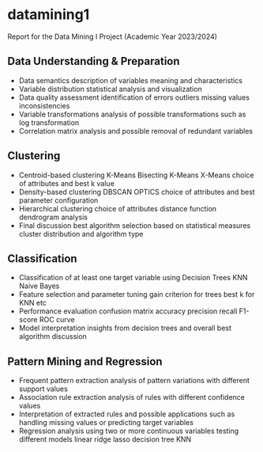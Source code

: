 # datamining1
Report for the Data Mining I Project (Academic Year 2023/2024)

## Data Understanding & Preparation  
- Data semantics description of variables meaning and characteristics  
- Variable distribution statistical analysis and visualization  
- Data quality assessment identification of errors outliers missing values inconsistencies  
- Variable transformations analysis of possible transformations such as log transformation  
- Correlation matrix analysis and possible removal of redundant variables  

## Clustering  
- Centroid-based clustering K-Means Bisecting K-Means X-Means choice of attributes and best k value  
- Density-based clustering DBSCAN OPTICS choice of attributes and best parameter configuration  
- Hierarchical clustering choice of attributes distance function dendrogram analysis  
- Final discussion best algorithm selection based on statistical measures cluster distribution and algorithm type  

## Classification  
- Classification of at least one target variable using Decision Trees KNN Naive Bayes  
- Feature selection and parameter tuning gain criterion for trees best k for KNN etc  
- Performance evaluation confusion matrix accuracy precision recall F1-score ROC curve  
- Model interpretation insights from decision trees and overall best algorithm discussion  

## Pattern Mining and Regression  
- Frequent pattern extraction analysis of pattern variations with different support values  
- Association rule extraction analysis of rules with different confidence values  
- Interpretation of extracted rules and possible applications such as handling missing values or predicting target variables  
- Regression analysis using two or more continuous variables testing different models linear ridge lasso decision tree KNN  
